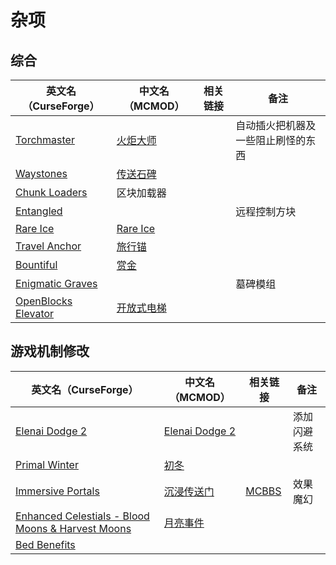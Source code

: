 # 杂项

## 综合

| 英文名（CurseForge）                                                                    | 中文名（MCMOD）                                    | 相关链接 | 备注                               |
| --------------------------------------------------------------------------------------- | -------------------------------------------------- | -------- | ---------------------------------- |
| [Torchmaster](https://www.curseforge.com/minecraft/mc-mods/torchmaster)                 | [火炬大师](https://www.mcmod.cn/class/779.html)    |          | 自动插火把机器及一些阻止刷怪的东西 |
| [Waystones](https://www.curseforge.com/minecraft/mc-mods/waystones)                     | [传送石碑](https://www.mcmod.cn/class/1339.html)   |          |                                    |
| [Chunk Loaders](https://www.curseforge.com/minecraft/mc-mods/chunk-loaders)             | 区块加载器                                         |          |                                    |
| [Entangled](https://www.curseforge.com/minecraft/mc-mods/entangled)                     |                                                    |          | 远程控制方块                       |
| [Rare Ice](https://www.curseforge.com/minecraft/mc-mods/rare-ice)                       | [Rare Ice](https://www.mcmod.cn/class/3218.html)   |          |                                    |
| [Travel Anchor](https://www.curseforge.com/minecraft/mc-mods/travel-anchors)            | [旅行锚](https://www.mcmod.cn/class/3128.html)     |          |                                    |
| [Bountiful](https://www.curseforge.com/minecraft/mc-mods/bountiful)                     | [赏金](https://www.mcmod.cn/class/2657.html)       |          |                                    |
| [Enigmatic Graves](https://www.curseforge.com/minecraft/mc-mods/enigmatic-graves)       |                                                    |          | 墓碑模组                           |
| [OpenBlocks Elevator](https://www.curseforge.com/minecraft/mc-mods/openblocks-elevator) | [开放式电梯](https://www.mcmod.cn/class/3345.html) |          |                                    |

## 游戏机制修改

| 英文名（CurseForge）                                                                                                  | 中文名（MCMOD）                                        | 相关链接                                              | 备注         |
| --------------------------------------------------------------------------------------------------------------------- | ------------------------------------------------------ | ----------------------------------------------------- | ------------ |
| [Elenai Dodge 2](https://www.curseforge.com/minecraft/mc-mods/elenai-dodge-2)                                         | [Elenai Dodge 2](https://www.mcmod.cn/class/3835.html) |                                                       | 添加闪避系统 |
| [Primal Winter](https://www.curseforge.com/minecraft/mc-mods/primal-winter)                                           | [初冬](https://www.mcmod.cn/class/2779.html)           |                                                       |              |
| [Immersive Portals](https://www.curseforge.com/minecraft/mc-mods/immersive-portals-for-forge)                         | [沉浸传送门](https://www.mcmod.cn/class/2410.html)     | [MCBBS](https://www.mcbbs.net/thread-903617-1-1.html) | 效果魔幻     |
| [Enhanced Celestials - Blood Moons & Harvest Moons](https://www.curseforge.com/minecraft/mc-mods/enhanced-celestials) | [月亮事件](https://www.mcmod.cn/class/3452.html)       |                                                       |              |
| [Bed Benefits](https://www.curseforge.com/minecraft/mc-mods/bed-benefits)                                             |                                                        |                                                       |              |
